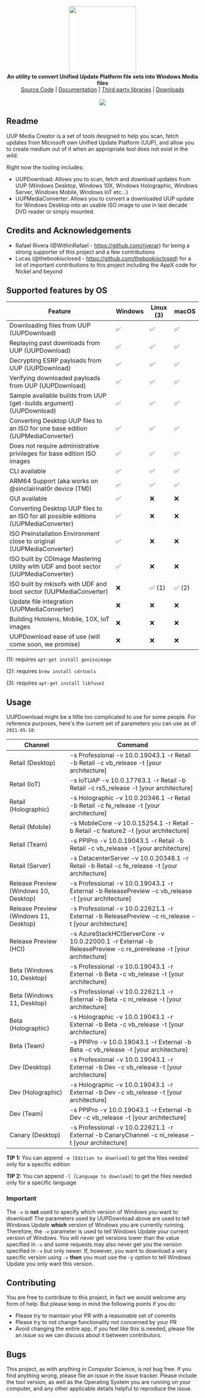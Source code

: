 <p align="center">
  <img src="Assets/logo.png" width="176"><br>
  <b>An utility to convert Unified Update Platform file sets into Windows Media files</b><br>
  <a href="./src">Source Code</a> |
  <a href="./docs">Documentation</a> |
  <a href="./thirdparty">Third party libraries</a> |
  <a href="https://github.com/gus33000/UUPMediaCreator/releases">Downloads</a>
  <br><br>
  <img src="https://github.com/gus33000/UUPMediaCreator/actions/workflows/ci.yml/badge.svg">
</p>

## Readme

UUP Media Creator is a set of tools designed to help you scan, fetch updates from Microsoft own Unified Update Platform (UUP), and allow you to create medium out of it when an appropriate tool does not exist in the wild.

Right now the tooling includes:

- UUPDownload: Allows you to scan, fetch and download updates from UUP (Windows Desktop, Windows 10X, Windows Holographic, Windows Server, Windows Mobile, Windows IoT etc...)
- UUPMediaConverter: Allows you to convert a downloaded UUP update for Windows Desktop into an usable ISO image to use in last decade DVD reader or simply mounted.

## Credits and Acknowledgements

- Rafael Rivera (@WithinRafael - https://github.com/riverar) for being a strong supporter of this project and a few contributions
- Lucas (@thebookisclosed - https://github.com/thebookisclosed) for a lot of important contributions to this project including the AppX code for Nickel and beyond

## Supported features by OS

| Feature                                                                                  | Windows | Linux (3) | macOS  |
|------------------------------------------------------------------------------------------|---------|--------|--------|
| Downloading files from UUP (UUPDownload)                                                 | ✅       | ✅       | ✅       |
| Replaying past downloads from UUP (UUPDownload)                                          | ✅       | ✅       | ✅       |
| Decrypting ESRP payloads from UUP (UUPDownload)                                          | ✅       | ✅       | ✅       |
| Verifying downloaded payloads from UUP (UUPDownload)                                     | ✅       | ✅       | ✅       |
| Sample available builds from UUP (get-builds argument) (UUPDownload)                     | ✅       | ✅       | ✅       |
| Converting Desktop UUP files to an ISO for one base edition (UUPMediaConverter)          | ✅       | ✅       | ✅       |
| Does not require administrative privileges for base edition ISO images                   | ✅       | ✅       | ✅       |
| CLI available                                                                            | ✅       | ✅       | ✅       |
| ARM64 Support (aka works on @sinclairinat0r device (TM))                                 | ✅       | ✅       | ✅       |
| GUI available                                                                            | ✅       | ❌       | ❌       |
| Converting Desktop UUP files to an ISO for all possible editions (UUPMediaConverter)     | ✅       | ❌       | ❌       |
| ISO Preinstallation Environment close to original (UUPMediaConverter)                    | ✅       | ❌       | ❌       |
| ISO built by CDImage Mastering Utility with UDF and boot sector (UUPMediaConverter)      | ✅       | ❌       | ❌       |
| ISO built by mkisofs with UDF and boot sector (UUPMediaConverter)                        | ❌       | ✅   (1) | ✅   (2) |
| Update file integration (UUPMediaConverter)                                              | ❌       | ❌       | ❌       |
| Building Hololens, Mobile, 10X, IoT images                                               | ❌       | ❌       | ❌       |
| UUPDownload ease of use (will come soon, we promise)                                     | ❌       | ❌       | ❌       |

(1): requires ```apt-get install genisoimage```

(2): requires ```brew install cdrtools```

(3): requires ```apt-get install libfuse2```

## Usage

UUPDownload might be a little too complicated to use for some people. For reference purposes, here's the current set of parameters you can use as of ```2021-05-18```:

| Channel                               | Command |
|---------------------------------------|----------------------------------------------------------------------------------------------------------------------------------------------------------------|
| Retail (Desktop)                      | -s Professional -v 10.0.19043.1 -r Retail -b Retail -c vb_release -t [your architecture] |
| Retail (IoT)                          | -s IoTUAP -v 10.0.17763.1 -r Retail -b Retail -c rs5_release -t [your architecture] |
| Retail (Holographic)                  | -s Holographic -v 10.0.20346.1 -r Retail -b Retail -c fe_release -t [your architecture] |
| Retail (Mobile)                       | -s MobileCore -v 10.0.15254.1 -r Retail -b Retail -c feature2 -t [your architecture] |
| Retail (Team)                         | -s PPIPro -v 10.0.19043.1 -r Retail -b Retail -c vb_release -t [your architecture] |
| Retail (Server)                       | -s DatacenterServer -v 10.0.20348.1 -r Retail -b Retail -c fe_release -t [your architecture] |
| Release Preview (Windows 10, Desktop) | -s Professional -v 10.0.19043.1 -r External -b ReleasePreview -c vb_release -t [your architecture] |
| Release Preview (Windows 11, Desktop) | -s Professional -v 10.0.22621.1 -r External -b ReleasePreview -c ni_release -t [your architecture] |
| Release Preview (HCI)                 | -s AzureStackHCIServerCore -v 10.0.22000.1 -r External -b ReleasePreview -c rs_prerelease -t [your architecture] |
| Beta (Windows 10, Desktop)            | -s Professional -v 10.0.19043.1 -r External -b Beta -c vb_release -t [your architecture] |
| Beta (Windows 11, Desktop)            | -s Professional -v 10.0.22621.1 -r External -b Beta -c ni_release -t [your architecture] |
| Beta (Holographic)                    | -s Holographic -v 10.0.19043.1 -r External -b Beta -c vb_release -t [your architecture] |
| Beta (Team)                           | -s PPIPro -v 10.0.19043.1 -r External -b Beta -c vb_release -t [your architecture] |
| Dev (Desktop)                         | -s Professional -v 10.0.19043.1 -r External -b Dev -c vb_release -t [your architecture] |
| Dev (Holographic)                     | -s Holographic -v 10.0.19043.1 -r External -b Dev -c vb_release -t [your architecture] |
| Dev (Team)                            | -s PPIPro -v 10.0.19043.1 -r External -b Dev -c vb_release -t [your architecture] |
| Canary (Desktop)                      | -s Professional -v 10.0.22621.1 -r External -b CanaryChannel -c ni_release -t [your architecture] |

**TIP 1:** You can append ```-e [Edition to download]``` to get the files needed only for a specific edition

**TIP 2:** You can append ```-l [Language to download]``` to get the files needed only for a specific language

### Important

The ```-v``` is __not__ used to specify which version of Windows you want to download! The parameters used by UUPDownload above are used to tell Windows Update **which** version of Windows you are currently running. Therefore, the ```-v``` parameter is used to tell Windows Update your current version of Windows. You will never get versions lower than the value specified in ```-v``` and some requests may also never get you the version specified in ```-v``` but only newer. If, however, you want to download a very specific version using ```-v``` __then__ you must use the -y option to tell Windows Update you only want this version.

## Contributing

You are free to contribute to this project, in fact we would welcome any form of help. But please keep in mind the following points if you do:

- Please try to maintain your PR with a reasonable set of commits
- Please try to not change functionality not concerned by your PR
- Avoid changing the entire app, if you feel like this is needed, please file an issue so we can discuss about it between contributors.

## Bugs

This project, as with anything in Computer Science, is not bug free. If you find anything wrong, please file an issue in the issue tracker. Please include the tool version, as well as the Operating System you are running on your computer, and any other applicable details helpful to reproduce the issue.
